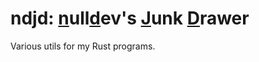 # ndjd: <ins>n</ins>ull<ins>d</ins>ev's <ins>J</ins>unk <ins>D</ins>rawer

Various utils for my Rust programs.